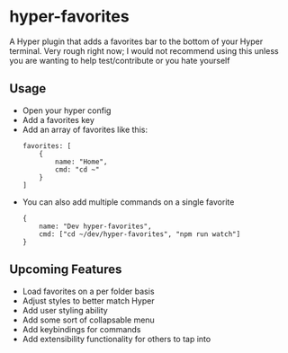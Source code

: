 # hyper-favorites

A Hyper plugin that adds a favorites bar to the bottom of your Hyper terminal. Very rough right now; I would not recommend using this unless you are wanting to help test/contribute or you hate yourself

## Usage

- Open your hyper config
- Add a favorites key
- Add an array of favorites like this: 
    ```
    favorites: [
        {
            name: "Home",
            cmd: "cd ~"
        }
    ]
    ```
- You can also add multiple commands on a single favorite
    ```
    {
        name: "Dev hyper-favorites",
        cmd: ["cd ~/dev/hyper-favorites", "npm run watch"]
    }
    ```

## Upcoming Features

- Load favorites on a per folder basis
- Adjust styles to better match Hyper
- Add user styling ability
- Add some sort of collapsable menu
- Add keybindings for commands
- Add extensibility functionality for others to tap into
    